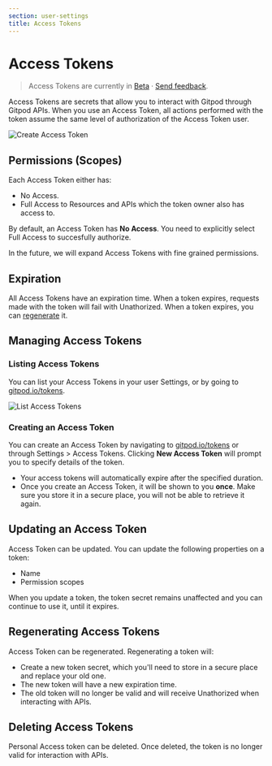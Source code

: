 ```yaml
---
section: user-settings
title: Access Tokens
---
```


<script context="module">
  export const prerender = true;
</script>

# Access Tokens

> Access Tokens are currently in [Beta](/docs/help/public-roadmap/release-cycle) · [Send feedback](https://github.com/gitpod-io/gitpod/issues/14280).

Access Tokens are secrets that allow you to interact with Gitpod through Gitpod APIs. When you use an Access Token, all actions performed with the token assume the same level of authorization of the Access Token user.

![Create Access Token](../../../static/images/docs/access-token-create.png)

## Permissions (Scopes)

Each Access Token either has:

- No Access.
- Full Access to Resources and APIs which the token owner also has access to.

By default, an Access Token has **No Access**. You need to explicitly select Full Access to succesfully authorize.

In the future, we will expand Access Tokens with fine grained permissions.

## Expiration

All Access Tokens have an expiration time. When a token expires, requests made with the token will fail with Unathorized. When a token expires, you can [regenerate](#regenerating-access-tokens) it.

## Managing Access Tokens

### Listing Access Tokens

You can list your Access Tokens in your user Settings, or by going to [gitpod.io/tokens](https://gitpod.io/tokens).

![List Access Tokens](../../../static/images/docs/access-token-list.png)

### Creating an Access Token

You can create an Access Token by navigating to [gitpod.io/tokens](https://gitpod.io/tokens) or through Settings > Access Tokens. Clicking **New Access Token** will prompt you to specify details of the token.

- Your access tokens will automatically expire after the specified duration.
- Once you create an Access Token, it will be shown to you **once**. Make sure you store it in a secure place, you will not be able to retrieve it again.

## Updating an Access Token

Access Token can be updated. You can update the following properties on a token:

- Name
- Permission scopes

When you update a token, the token secret remains unaffected and you can continue to use it, until it expires.

## Regenerating Access Tokens

Access Token can be regenerated. Regenerating a token will:

- Create a new token secret, which you'll need to store in a secure place and replace your old one.
- The new token will have a new expiration time.
- The old token will no longer be valid and will receive Unathorized when interacting with APIs.

## Deleting Access Tokens

Personal Access token can be deleted. Once deleted, the token is no longer valid for interaction with APIs.
